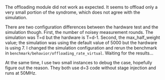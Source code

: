 The offloading module did not work as expected.
It seems to offload only a very small portion of the syndrome, which does not agree with the simulation.

There are two configuration differences between the hardware test and the simulation though.
First, the number of noisey measurement rounds.
The simulation was T=d but the hardware is T=d-1.
Second, the max_half_weight value; the simulation was using the default value of 5000 but the hardware is using 7.
I changed the simulation configuration and rerun the benchmark in `benchmark/behavior/offloading_rate_virtual`.
Waiting for the results...

At the same time, I use two small instances to debug the case, hopefully figure out the reason.
They both use d=3 code without stage injection and runs at 50MHz.
